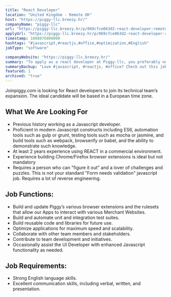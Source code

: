 ```yaml
---
title: "React Developer"
location: "United Kingdom - Remote OK"
host: "https://piggy-llc.breezy.hr/"
companyName: "piggy-llc"
url: "https://piggy-llc.breezy.hr/p/069cfce063d2-react-developer-remote"
applyUrl: "https://piggy-llc.breezy.hr/p/069cfce063d2-react-developer-remote/apply"
timestamp: 1608076800000
hashtags: "#javascript,#reactjs,#office,#optimization,#English"
jobType: "software"

companyWebsite: "https://piggy-llc.breezy.hr/"
summary: "To apply as a react developer at Piggy-llc, you preferably need to have 2 years experience using REACT in a commercial environment."
summaryBackup: "Love #javascript, #reactjs, #office? Check out this job post!"
featured: 1
archived: "true"
---
```


Joinpiggy.com is looking for React developers to join its technical team’s expansion. The ideal candidate will be based in a European time zone.

## What We Are Looking For

*   Previous history working as a Javascript developer.
*   Proficient in modern Javascript constructs including ES6, automation tools such as gulp or grunt, testing tools such as mocha or jasmine, and build tools such as webpack, browserify or babel, and the ability to demonstrate such knowledge.
*   At least 2 years experience using REACT in a commercial environment.
*   Experience building Chrome/Firefox browser extensions is ideal but not mandatory
*   Requires a person who can "figure it out" and a lover of challenges and puzzles. This is not your standard "Form needs validation" javascript job. Requires a lot of reverse engineering.

## Job Functions:

*   Build and update Piggy’s various browser extensions and the rulesets that allow our Apps to interact with various Merchant Websites.
*   Build and automate unit and integration test suites.
*   Build reusable code and libraries for future use.
*   Optimize applications for maximum speed and scalability.
*   Collaborate with other team members and stakeholders.
*   Contribute to team development and initiatives.
*   Occasionally assist the UI Developer with enhanced Javascript functionality as needed.

## Job Requirements:

*   Strong English language skills.
*   Excellent communication skills, including verbal, written, and presentation.
